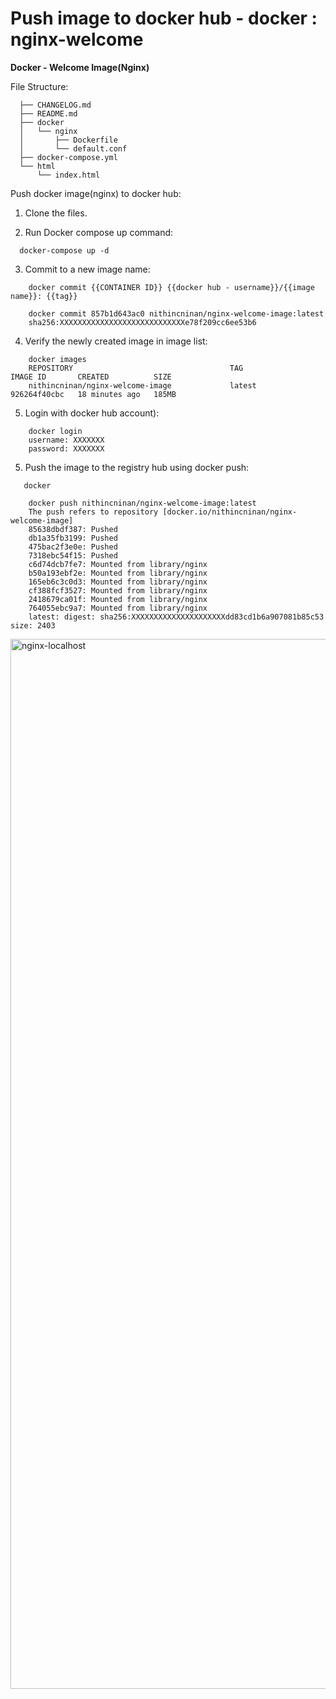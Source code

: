 #  Push image to docker hub - docker : nginx-welcome

**Docker - Welcome Image(Nginx)**

  File Structure:

```  
  ├── CHANGELOG.md
  ├── README.md
  ├── docker
  │   └── nginx
  │       ├── Dockerfile
  │       └── default.conf
  ├── docker-compose.yml
  └── html
      └── index.html
```

  Push docker image(nginx) to docker hub:
  
  1. Clone the files.
  
  2. Run Docker compose up command: 

```  
  docker-compose up -d
```  

  3. Commit to a new image name: 
  
```
    docker commit {{CONTAINER ID}} {{docker hub - username}}/{{image name}}: {{tag}}
    
    docker commit 857b1d643ac0 nithincninan/nginx-welcome-image:latest
    sha256:XXXXXXXXXXXXXXXXXXXXXXXXXXXXe78f209cc6ee53b6
```
  
  4. Verify the newly created image in image list:
```
    docker images
    REPOSITORY                                   TAG              IMAGE ID       CREATED          SIZE
    nithincninan/nginx-welcome-image             latest           926264f40cbc   18 minutes ago   185MB 
```  
     
  5. Login with docker hub account):

```
    docker login
    username: XXXXXXX
    password: XXXXXXX
```  
     

  5. Push the image to the registry hub using docker push:

```
   docker 

    docker push nithincninan/nginx-welcome-image:latest
    The push refers to repository [docker.io/nithincninan/nginx-welcome-image]
    85638dbdf387: Pushed
    db1a35fb3199: Pushed
    475bac2f3e0e: Pushed
    7318ebc54f15: Pushed
    c6d74dcb7fe7: Mounted from library/nginx
    b50a193ebf2e: Mounted from library/nginx
    165eb6c3c0d3: Mounted from library/nginx
    cf388fcf3527: Mounted from library/nginx
    2418679ca01f: Mounted from library/nginx
    764055ebc9a7: Mounted from library/nginx
    latest: digest: sha256:XXXXXXXXXXXXXXXXXXXXXdd83cd1b6a907081b85c53 size: 2403
```  

<img width="1680" alt="nginx-localhost" src="https://user-images.githubusercontent.com/2525741/124376899-bbf59000-dcc6-11eb-9be4-6150fcac044a.png">

    
